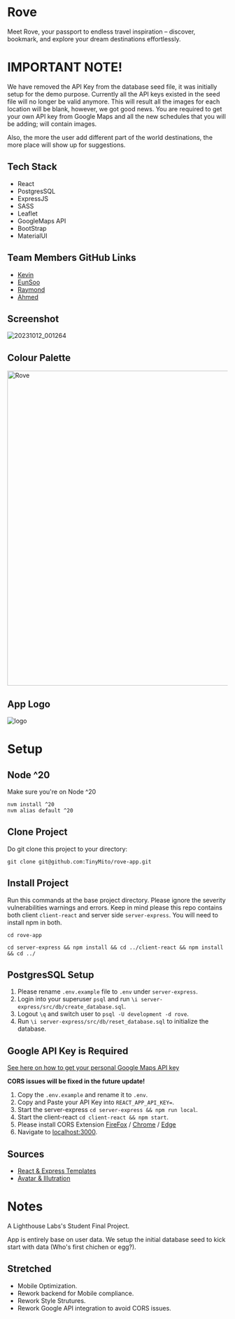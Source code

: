 # Rove
Meet Rove, your passport to endless travel inspiration – discover, bookmark, and explore your dream destinations effortlessly.

# IMPORTANT NOTE!
We have removed the API Key from the database seed file, it was initially setup for the demo purpose. Currently all the API keys existed in the seed file will no longer be valid anymore. This will result all the images for each location will be blank, however, we got good news. You are required to get your own API key from Google Maps and all the new schedules that you will be adding; will contain images.

Also, the more the user add different part of the world destinations, the more place will show up for suggestions.

## Tech Stack
* React 
* PostgresSQL
* ExpressJS
* SASS
* Leaflet
* GoogleMaps API
* BootStrap
* MaterialUI

## Team Members GitHub Links
* [Kevin](https://github.com/TinyMito) 
* [EunSoo](https://github.com/eunsookim1) 
* [Raymond](https://github.com/raylin98) 
* [Ahmed](https://github.com/Alhajahmed)

## Screenshot
![20231012_001264](https://github.com/TinyMito/rove-app/assets/75095713/9adc8fbf-cfa0-403a-93da-3e247baa0293)

## Colour Palette
<img width="720" alt="Rove" src="https://github.com/TinyMito/rove-app/assets/75095713/ea0b8050-6968-4fcf-88e4-387a01bc9f2b">

## App Logo
![logo](https://github.com/TinyMito/rove-app/assets/75095713/f3444c40-a0a5-4537-a8f9-8fb56060d866)

# Setup
## Node ^20
Make sure you're on Node ^20
```
nvm install ^20
nvm alias default ^20
```

## Clone Project
Do git clone this project to your directory:
```
git clone git@github.com:TinyMito/rove-app.git
```

## Install Project
Run this commands at the base project directory. Please ignore the severity vulnerabilities warnings and errors. Keep in mind please this repo contains both client `client-react` and server side `server-express`. You will need to install npm in both.
```
cd rove-app
```
```
cd server-express && npm install && cd ../client-react && npm install && cd ../
```

## PostgresSQL Setup
1. Please rename `.env.example` file to `.env` under `server-express`.
2. Login into your superuser `psql` and run `\i server-express/src/db/create_database.sql`.
3. Logout `\q` and switch user to `psql -U development -d rove`.
4. Run `\i server-express/src/db/reset_database.sql` to initialize the database.

## Google API Key is Required
[See here on how to get your personal Google Maps API key](https://developers.google.com/maps/documentation/embed/get-api-key)

**CORS issues will be fixed in the future update!**

1. Copy the `.env.example` and rename it to `.env`.
2. Copy and Paste your API Key into `REACT_APP_API_KEY=`.
3. Start the server-express `cd server-express && npm run local`. 
4. Start the client-react `cd client-react && npm start`.
5. Please install CORS Extension [FireFox](https://addons.mozilla.org/en-CA/firefox/addon/cors-unblock/?utm_content=addons-manager-reviews-link&utm_medium=firefox-browser&utm_source=firefox-browser) / [Chrome](https://chrome.google.com/webstore/detail/csp-unblock/lkbelpgpclajeekijigjffllhigbhobd) / [Edge](https://microsoftedge.microsoft.com/addons/detail/csp-unblock/ddjfnijclkbmemjealgjknemhhljclbo)
6. Navigate to [localhost:3000](http://localhost:3000/).

## Sources
* [React & Express Templates](https://github.com/gary-jipp/shell-react-express)
* [Avatar & Illutration](https://www.frebers.com/download/travelling-illustration-download)

# Notes
A Lighthouse Labs's Student Final Project.

App is entirely base on user data. We setup the initial database seed to kick start with data (Who's first chichen or egg?).

## Stretched 
- Mobile Optimization.
- Rework backend for Mobile compliance.
- Rework Style Strutures.
- Rework Google API integration to avoid CORS issues.
